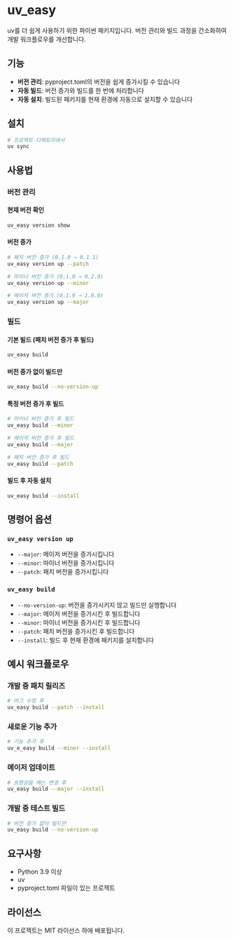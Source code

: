 # uv_easy

uv를 더 쉽게 사용하기 위한 파이썬 패키지입니다. 버전 관리와 빌드 과정을 간소화하여 개발 워크플로우를 개선합니다.

## 기능

- **버전 관리**: pyproject.toml의 버전을 쉽게 증가시킬 수 있습니다
- **자동 빌드**: 버전 증가와 빌드를 한 번에 처리합니다
- **자동 설치**: 빌드된 패키지를 현재 환경에 자동으로 설치할 수 있습니다

## 설치

```bash
# 프로젝트 디렉토리에서
uv sync
```

## 사용법

### 버전 관리

#### 현재 버전 확인
```bash
uv_easy version show
```

#### 버전 증가
```bash
# 패치 버전 증가 (0.1.0 → 0.1.1)
uv_easy version up --patch

# 마이너 버전 증가 (0.1.0 → 0.2.0)
uv_easy version up --minor

# 메이저 버전 증가 (0.1.0 → 1.0.0)
uv_easy version up --major
```

### 빌드

#### 기본 빌드 (패치 버전 증가 후 빌드)
```bash
uv_easy build
```

#### 버전 증가 없이 빌드만
```bash
uv_easy build --no-version-up
```

#### 특정 버전 증가 후 빌드
```bash
# 마이너 버전 증가 후 빌드
uv_easy build --minor

# 메이저 버전 증가 후 빌드
uv_easy build --major

# 패치 버전 증가 후 빌드
uv_easy build --patch
```

#### 빌드 후 자동 설치
```bash
uv_easy build --install
```

## 명령어 옵션

### `uv_easy version up`
- `--major`: 메이저 버전을 증가시킵니다
- `--minor`: 마이너 버전을 증가시킵니다
- `--patch`: 패치 버전을 증가시킵니다

### `uv_easy build`
- `--no-version-up`: 버전을 증가시키지 않고 빌드만 실행합니다
- `--major`: 메이저 버전을 증가시킨 후 빌드합니다
- `--minor`: 마이너 버전을 증가시킨 후 빌드합니다
- `--patch`: 패치 버전을 증가시킨 후 빌드합니다
- `--install`: 빌드 후 현재 환경에 패키지를 설치합니다

## 예시 워크플로우

### 개발 중 패치 릴리즈
```bash
# 버그 수정 후
uv_easy build --patch --install
```

### 새로운 기능 추가
```bash
# 기능 추가 후
uv_e_easy build --minor --install
```

### 메이저 업데이트
```bash
# 호환성을 깨는 변경 후
uv_easy build --major --install
```

### 개발 중 테스트 빌드
```bash
# 버전 증가 없이 빌드만
uv_easy build --no-version-up
```

## 요구사항

- Python 3.9 이상
- uv
- pyproject.toml 파일이 있는 프로젝트

## 라이선스

이 프로젝트는 MIT 라이선스 하에 배포됩니다.
